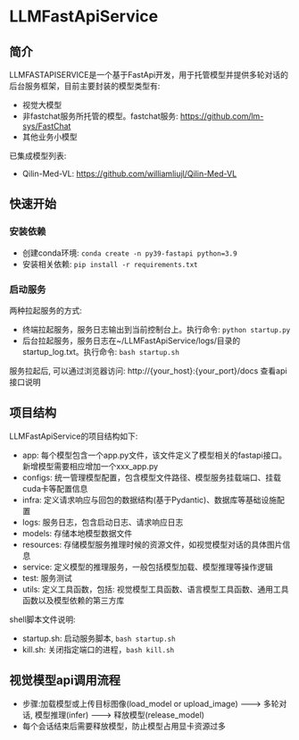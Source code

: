 # LLMFastApiService
## 简介
LLMFASTAPISERVICE是一个基于FastApi开发，用于托管模型并提供多轮对话的后台服务框架，目前主要封装的模型类型有:
* 视觉大模型
* 非fastchat服务所托管的模型。fastchat服务: https://github.com/lm-sys/FastChat
* 其他业务小模型

已集成模型列表:
* Qilin-Med-VL: https://github.com/williamliujl/Qilin-Med-VL

## 快速开始
### 安装依赖
* 创建conda环境: `conda create -n py39-fastapi python=3.9`
* 安装相关依赖: `pip install -r requirements.txt`

### 启动服务
两种拉起服务的方式:
* 终端拉起服务，服务日志输出到当前控制台上。执行命令: `python startup.py`
* 后台拉起服务，服务日志在~/LLMFastApiService/logs/目录的startup_log.txt。执行命令: `bash startup.sh`

服务拉起后, 可以通过浏览器访问: http://{your_host}:{your_port}/docs 查看api接口说明

## 项目结构
LLMFastApiService的项目结构如下:
* app: 每个模型包含一个app.py文件，该文件定义了模型相关的fastapi接口。新增模型需要相应增加一个xxx_app.py
* configs: 统一管理模型配置，包含模型文件路径、模型服务挂载端口、挂载cuda卡等配置信息
* infra: 定义请求响应与回包的数据结构(基于Pydantic)、数据库等基础设施配置
* logs: 服务日志，包含启动日志、请求响应日志
* models: 存储本地模型数据文件
* resources: 存储模型服务推理时候的资源文件，如视觉模型对话的具体图片信息
* service: 定义模型的推理服务，一般包括模型加载、模型推理等操作逻辑
* test: 服务测试
* utils: 定义工具函数，包括: 视觉模型工具函数、语言模型工具函数、通用工具函数以及模型依赖的第三方库

shell脚本文件说明:
* startup.sh: 启动服务脚本, `bash startup.sh`
* kill.sh: 关闭指定端口的进程，`bash kill.sh`

## 视觉模型api调用流程
* 步骤:加载模型或上传目标图像(load_model or upload_image) ---> 多轮对话, 模型推理(infer) ---> 释放模型(release_model)
* 每个会话结束后需要释放模型，防止模型占用显卡资源过多
